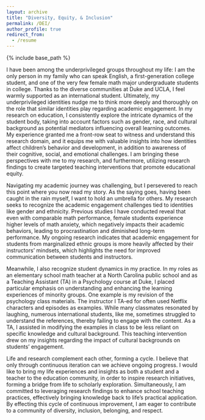 ```yaml
---
layout: archive
title: "Diversity, Equity, & Inclusion"
permalink: /DEI/
author_profile: true
redirect_from:
  - /resume
---
```


{% include base_path %}

I have been among the underprivileged groups throughout my life: I am the only person in my family who can speak English, a first-generation college student, and one of the very few female math major undergraduate students in college. Thanks to the diverse communities at Duke and UCLA, I feel warmly supported as an international student. Ultimately, my underprivileged identities nudge me to think more deeply and thoroughly on the role that similar identities play regarding academic engagement. In my research on education, I consistently explore the intricate dynamics of the student body, taking into account factors such as gender, race, and cultural background as potential mediators influencing overall learning outcomes. My experience granted me a front-row seat to witness and understand this research domain, and it equips me with valuable insights into how identities affect children’s behavior and development, in addition to awareness of their cognitive, social, and emotional challenges. I am bringing these perspectives with me to my research, and furthermore, utilizing research findings to create targeted teaching interventions that promote educational equity.

Navigating my academic journey was challenging, but I persevered to reach this point where you now read my story. As the saying goes, having been caught in the rain myself, I want to hold an umbrella for others. My research seeks to recognize the academic engagement challenges tied to identities like gender and ethnicity. Previous studies I have conducted reveal that even with comparable math performance, female students experience higher levels of math anxiety, which negatively impacts their academic behaviors, leading to procrastination and diminished long-term performance. My ongoing research indicates that academic engagement for students from marginalized ethnic groups is more heavily affected by their instructors’ mindsets, which highlights the need for improved communication between students and
instructors.

Meanwhile, I also recognize student dynamics in my practice. In my roles as an elementary school math teacher at a North Carolina public school and as a Teaching Assistant (TA) in a Psychology course at Duke, I placed particular emphasis on understanding and enhancing the learning experiences of minority groups. One example is my revision of the psychology class materials. The instructor I TA-ed for often used Netflix characters and episodes as examples. While many classmates resonated by laughing, numerous international students, like me, sometimes struggled to understand the references, thereby failing to engage with the content. As a TA, I assisted in modifying the examples in class to be less reliant on specific knowledge and cultural background. This teaching intervention drew on my insights regarding the impact of cultural backgrounds on students’ engagement.

Life and research complement each other, forming a cycle. I believe that only through continuous iteration can we achieve ongoing progress. I would like to bring my life experiences and insights as both a student and a teacher to the education community, in order to inspire research initiatives, forming a bridge from life to scholarly exploration. Simultaneously, I am committed to leveraging research findings to enhance school teaching practices, effectively bringing knowledge back to life’s practical application. By effecting this cycle of continuous improvement, I am eager to contribute to a community of diversity, inclusion, belonging, and respect.
